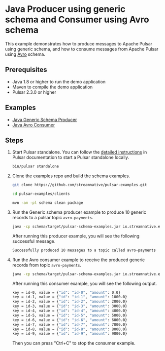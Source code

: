 # Java Producer using generic schema and Consumer using Avro schema

This example demonstrates how to produce messages to Apache Pulsar using generic schema, and
how to consume messages from Apache Pulsar using [Avro](http://avro.apache.org) schema.

## Prerequisites

- Java 1.8 or higher to run the demo application
- Maven to compile the demo application
- Pulsar 2.3.0 or higher

## Examples

- [Java Generic Schema Producer](../src/main/java/io/streamnative/examples/schema/generic/GenericSchemaProducerExample.java)
- [Java Avro Consumer](../src/main/java/io/streamnative/examples/schema/avro/AvroSchemaConsumerExample.java)

## Steps

1. Start Pulsar standalone. You can follow the [detailed instructions](http://pulsar.apache.org/docs/en/next/standalone/)
in Pulsar documentation to start a Pulsar standalone locally.
   ```bash
   bin/pulsar standalone
   ```

2. Clone the examples repo and build the schema examples.
   ```bash
   git clone https://github.com/streamnative/pulsar-examples.git
   ```
   ```bash
   cd pulsar-examples/clients
   ```
   ```bash
   mvn -am -pl schema clean package
   ```

3. Run the Generic schema producer example to produce 10 generic records to a pulsar topic `avro-payments`.
   ```bash
   java -cp schema/target/pulsar-schema-examples.jar io.streamnative.examples.schema.generic.GenericSchemaProducerExample
   ```
   After running this producer example, you will see the following successful message.
   ```bash
   Successfully produced 10 messages to a topic called avro-payments
   ```

4. Run the Avro consumer example to receive the produced generic records from topic `avro-payments`.
   ```bash
   java -cp schema/target/pulsar-schema-examples.jar io.streamnative.examples.schema.avro.AvroSchemaConsumerExample
   ```
   After running this consumer example, you will see the following output.
   ```bash
   key = id-0, value = {"id": "id-0", "amount": 0.0}
   key = id-1, value = {"id": "id-1", "amount": 1000.0}
   key = id-2, value = {"id": "id-2", "amount": 2000.0}
   key = id-3, value = {"id": "id-3", "amount": 3000.0}
   key = id-4, value = {"id": "id-4", "amount": 4000.0}
   key = id-5, value = {"id": "id-5", "amount": 5000.0}
   key = id-6, value = {"id": "id-6", "amount": 6000.0}
   key = id-7, value = {"id": "id-7", "amount": 7000.0}
   key = id-8, value = {"id": "id-8", "amount": 8000.0}
   key = id-9, value = {"id": "id-9", "amount": 9000.0}
   ```
   Then you can press "Ctrl+C" to stop the consumer example.
